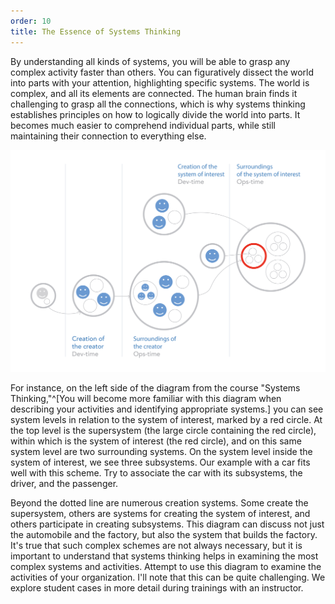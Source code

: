 ```yaml
---
order: 10
title: The Essence of Systems Thinking
---
```


By understanding all kinds of systems, you will be able to grasp any complex activity faster than others. You can figuratively dissect the world into parts with your attention, highlighting specific systems. The world is complex, and all its elements are connected. The human brain finds it challenging to grasp all the connections, which is why systems thinking establishes principles on how to logically divide the world into parts. It becomes much easier to comprehend individual parts, while still maintaining their connection to everything else.

![Systems Diagram](./the-essence-of-systems-thinking-13.png)

For instance, on the left side of the diagram from the course "Systems Thinking,"^[You will become more familiar with this diagram when describing your activities and identifying appropriate systems.] you can see system levels in relation to the system of interest, marked by a red circle. At the top level is the supersystem (the large circle containing the red circle), within which is the system of interest (the red circle), and on this same system level are two surrounding systems. On the system level inside the system of interest, we see three subsystems. Our example with a car fits well with this scheme. Try to associate the car with its subsystems, the driver, and the passenger.

Beyond the dotted line are numerous creation systems. Some create the supersystem, others are systems for creating the system of interest, and others participate in creating subsystems. This diagram can discuss not just the automobile and the factory, but also the system that builds the factory. It's true that such complex schemes are not always necessary, but it is important to understand that systems thinking helps in examining the most complex systems and activities. Attempt to use this diagram to examine the activities of your organization. I'll note that this can be quite challenging. We explore student cases in more detail during trainings with an instructor.